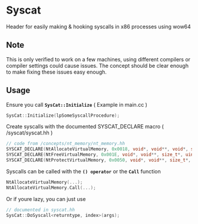 # Syscat
Header for easily making &amp; hooking syscalls in x86 processes using wow64

## Note
This is only verified to work on a few machines, using different compilers or compiler settings could cause issues. The concept should be clear enough to make fixing these issues easy enough.

## Usage

Ensure you call **`SysCat::Initialize`** ( Example in main.cc )
```cpp
SysCat::Initialize(lpSomeSyscallProcedure);
```
Create syscalls with the documented SYSCAT_DECLARE macro ( /syscat/syscat.hh )
```cpp
// code from /concepts/nt_memory/nt_memory.hh
SYSCAT_DECLARE(NtAllocateVirtualMemory, 0x0018, void*, void**, void*, size_t*, uint32_t, uint32_t);
SYSCAT_DECLARE(NtFreeVirtualMemory, 0x001E, void*, void**, size_t*, uint32_t);
SYSCAT_DECLARE(NtProtectVirtualMemory, 0x0050, void*, void**, size_t*, size_t, size_t*);
```
Syscalls can be called with the **`() operator`** or the **`Call`** function
```cpp
NtAllocateVirtualMemory(...);
NtAllocateVirtualMemory.Call(...);
```
Or if youre lazy, you can just use
```cpp
// documented in syscat.hh
SysCat::DoSyscall<returntype, index>(args);
```

